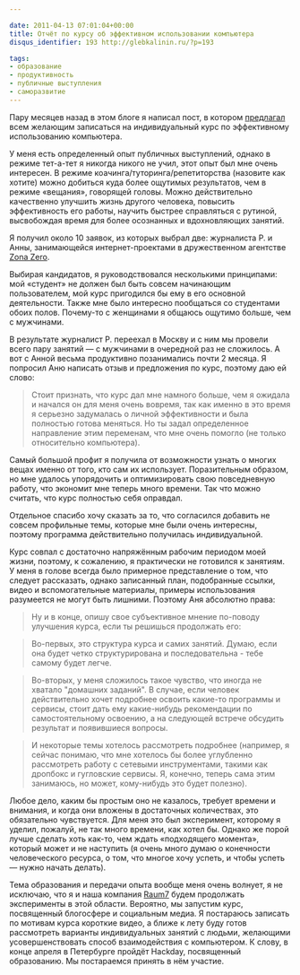 ```yaml
---

date: 2011-04-13 07:01:04+00:00
title: Отчёт по курсу об эффективном использовании компьютера
disqus_identifier: 193 http://glebkalinin.ru/?p=193

tags:
- образование
- продуктивность
- публичные выступления
- саморазвитие
---
```


Пару месяцев назад в этом блоге я написал пост, в котором [предлагал](http://glebkalinin.ru/better-user-course/) всем желающим записаться на индивидуальный курс по эффективному использованию компьютера. 

У меня есть определенный опыт публичных выступлений, однако в режиме тет-а-тет я никогда никого не учил, этот опыт был мне очень интересен. В режиме коачинга/туторинга/репетиторства (назовите как хотите) можно добиться куда более ощутимых результатов, чем в режиме «вещания», говорящей головы. Можно действительно качественно улучшить жизнь другого человека, повысить эффективность его работы, научить быстрее справляться с рутиной, высвобождая  время для более осознанных и вдохновляющих занятий. 

Я получил около 10 заявок, из которых выбрал две: журналиста Р. и Анны, занимающейся интернет-проектами в дружественном агентстве [Zona Zero](http://www.zonazero.ru/). 

Выбирая кандидатов, я руководствовался несколькими принципами: мой «студент» не должен был быть совсем начинающим пользователем, мой курс пригодился бы ему в его основной деятельности. Также мне было интересно  пообщаться со студентами обоих полов. Почему-то с женщинами я общаюсь ощутимо больше, чем с мужчинами.

В результате журналист Р. переехал в Москву и с ним мы провели всего пару занятий — с мужчинами в очередной раз не сложилось. А вот с Анной весьма продуктивно позанимались почти 2 месяца. Я попросил Аню написать отзыв и предложения по курс, поэтому даю ей слово:

<!-- more -->

> Стоит признать, что курс дал мне намного больше, чем я ожидала и начался он для меня очень вовремя, так как именно в это время я серьезно задумалась о личной эффективности и была полностью готова меняться. Но ты задал определенное направление этим переменам, что мне очень помогло (не только относительно компьютера).

Самый большой профит я получила от возможности узнать о многих вещах именно от того, кто сам их использует. Поразительным образом, но мне удалось упорядочить и оптимизировать свою повседневную работу, что экономит мне теперь много времени. Так что можно считать, что курс полностью себя оправдал. 

Отдельное спасибо хочу сказать за то, что согласился добавить не совсем профильные темы, которые мне были очень интересны, поэтому программа действительно получилась индивидуальной.

Курс совпал с достаточно напряжённым рабочим периодом моей жизни, поэтому, к сожалению, я практически не готовился к занятиям. У меня в голове всегда было примерное представление о том, что следует рассказать, однако записанный план, подобранные ссылки, видео и вспомогательные материалы, примеры использования разумеется не могут быть лишними. Поэтому Аня абсолютно права:

> Ну и в конце, опишу свое субъективное мнение по-поводу улучшения курса, если ты решишься продолжать его:

> Во-первых, это структура курса и самих занятий. Думаю, если она будет четко структурирована и последовательна - тебе самому будет легче.

> Во-вторых, у меня сложилось такое чувство, что иногда не хватало "домашних заданий". В случае, если человек действительно хочет подробнее освоить какие-то программы и сервисы, стоит дать ему какие-нибудь рекомендации по самостоятельному освоению, а на следующей встрече обсудить результат и появившиеся вопросы. 

> И некоторые темы хотелось рассмотреть подробнее (например, я сейчас понимаю, что мне хотелось бы более углубленно рассмотреть работу с сетевыми инструментами, такими как дропбокс и гугловские сервисы. Я, конечно, теперь сама этим занимаюсь, но может, кому-нибудь это будет полезно).

Любое дело, каким бы простым оно не казалось, требует времени и внимания, и когда они вложены в достаточных количествах, это обязательно чувствуется. Для меня это был эксперимент, которому я уделил, пожалуй, не так много времени, как хотел бы. Однако же порой лучше сделать хоть как-то, чем ждать «подходящего момента», который может и не наступить (я очень много думаю о конечности человеческого ресурса, о том, что многое хочу успеть, и чтобы успеть — нужно начать делать).

Тема образования и передачи опыта вообще меня очень волнует, я не исключаю, что я и наша компания [Raum7](http://raum-7.com/) будем продолжать эксперименты в этой области. Вероятно, мы запустим курс, посвященный блогосфере и социальным медиа. Я постараюсь записать по мотивам курса короткие видео, а ближе к лету буду готов рассмотреть варианты индивидуальных занятий с людьми, желающими усовершенствовать способ взаимодействия с компьютером. К слову, в конце апреля в Петербурге пройдёт Hackday, посвященный образованию. Мы постараемся принять в нём участие.
